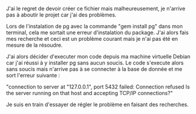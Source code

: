 J'ai le regret de devoir créer ce fichier mais malheureusement, je n'arrive pas à aboutir le projet car j'ai des problèmes.

Lors de l'instalation de pg avec la commande "gem install pg" dans mon terminal, cela me sortait une erreur d'instalation du package.
J'ai alors fais mes recherche et ceci est un problème courant mais je n'ai pas été en mesure de la résoudre.

J'ai alors décider d'executer mon code depuis ma machine virtuelle Debian car j'ai réussi à y installer pg sans aucun soucis.
Le code s'execute alors sans soucis mais n'arrive pas à se connecter à la base de donnée et me sort l'erreur suivante :

"connection to server at "127.0.0.1", port 5432 failed: Connection refused
Is the server running on that host and accepting TCP/IP connections?"

Je suis en train d'essayer de régler le problème en faisant des recherches.

